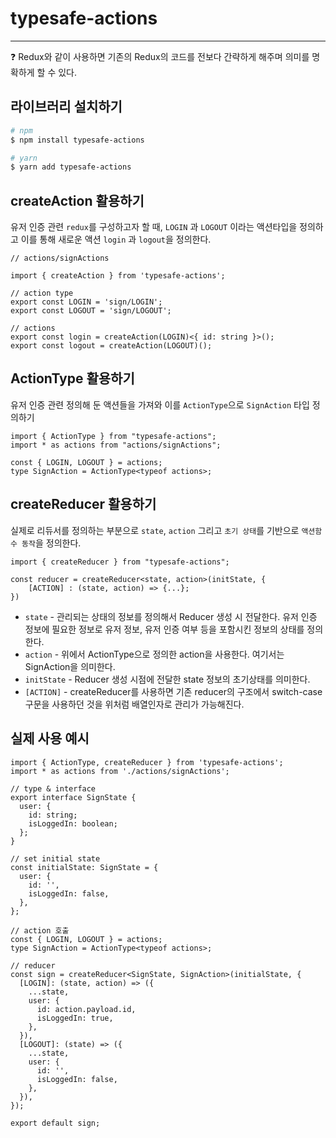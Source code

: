 # typesafe-actions

---

<aside>
❓ Redux와 같이 사용하면 기존의 Redux의 코드를 전보다 간략하게 해주며 의미를 명확하게 할 수 있다.

</aside>

## 라이브러리 설치하기

```bash
# npm
$ npm install typesafe-actions

# yarn
$ yarn add typesafe-actions
```

## createAction 활용하기

유저 인증 관련 `redux`를 구성하고자 할 때, `LOGIN` 과 `LOGOUT` 이라는 액션타입을 정의하고 이를 통해 새로운 액션 `login` 과 `logout`을 정의한다.

```tsx
// actions/signActions

import { createAction } from 'typesafe-actions';

// action type
export const LOGIN = 'sign/LOGIN';
export const LOGOUT = 'sign/LOGOUT';

// actions
export const login = createAction(LOGIN)<{ id: string }>();
export const logout = createAction(LOGOUT)();
```

## ActionType 활용하기

유저 인증 관련 정의해 둔 액션들을 가져와 이를 `ActionType`으로 `SignAction` 타입 정의하기

```tsx
import { ActionType } from "typesafe-actions";
import * as actions from "actions/signActions";

const { LOGIN, LOGOUT } = actions;
type SignAction = ActionType<typeof actions>;
```

## createReducer 활용하기

실제로 리듀서를 정의하는 부분으로 `state`, `action` 그리고 `초기 상태`를 기반으로 `액션함수 동작`을 정의한다.

```tsx
import { createReducer } from "typesafe-actions";

const reducer = createReducer<state, action>(initState, {
	[ACTION] : (state, action) => {...};
})
```

- `state` - 관리되는 상태의 정보를 정의해서 Reducer 생성 시 전달한다. 유저 인증 정보에 필요한 정보로 유저 정보, 유저 인증 여부 등을 포함시킨 정보의 상태를 정의한다.
- `action` - 위에서 ActionType으로 정의한 action을 사용한다. 여기서는 SignAction을 의미한다.
- `initState` - Reducer 생성 시점에 전달한 state 정보의 초기상태를 의미한다.
- `[ACTION]` - createReducer를 사용하면 기존 reducer의 구조에서 switch-case 구문을 사용하던 것을 위처럼 배열인자로 관리가 가능해진다.

## 실제 사용 예시

```tsx
import { ActionType, createReducer } from 'typesafe-actions';
import * as actions from './actions/signActions';

// type & interface
export interface SignState {
  user: {
    id: string;
    isLoggedIn: boolean;
  };
}

// set initial state
const initialState: SignState = {
  user: {
    id: '',
    isLoggedIn: false,
  },
};

// action 호출
const { LOGIN, LOGOUT } = actions;
type SignAction = ActionType<typeof actions>;

// reducer
const sign = createReducer<SignState, SignAction>(initialState, {
  [LOGIN]: (state, action) => ({
    ...state,
    user: {
      id: action.payload.id,
      isLoggedIn: true,
    },
  }),
  [LOGOUT]: (state) => ({
    ...state,
    user: {
      id: '',
      isLoggedIn: false,
    },
  }),
});

export default sign;
```